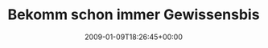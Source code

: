 ---
retweeted: false
source: <a href="http://twitter.com" rel="nofollow">Twitter Web Client</a>
entities:
  hashtags:
  - text: vim
    indices:
    - '114'
    - '118'
  - text: evil
    indices:
    - '119'
    - '124'
  symbols: []
  user_mentions: []
  urls: []
display_text_range:
- '0'
- '124'
favorite_count: '0'
id_str: '1107322266'
truncated: false
retweet_count: '0'
id: '1107322266'
created_at: Fri Jan 09 18:26:45 +0000 2009
favorited: false
full_text: 'Bekomm schon immer Gewissensbisse, wenn ich mit dem kleinen Finger wieder
  mal auf die Cursortasten gerutscht bin. #vim #evil'
lang: de
tags:
- vim
- evil
- pesos:twitter
date: '2009-01-09T18:26:45+00:00'
src: https://twitter.com/bascht/status/1107322266
original_url: https://twitter.com/bascht/status/1107322266
type: twitter_tweet
text: 'Bekomm schon immer Gewissensbisse, wenn ich mit dem kleinen Finger wieder mal
  auf die Cursortasten gerutscht bin. #vim #evil'
title: Bekomm schon immer Gewissensbis

---
